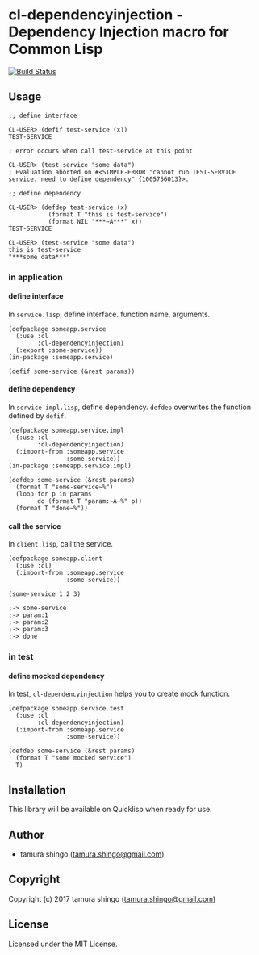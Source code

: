 # cl-dependencyinjection - Dependency Injection macro for Common Lisp
[![Build Status](https://travis-ci.org/tamurashingo/cl-dependencyinjection.svg?branch=develop)](https://travis-ci.org/tamurashingo/cl-dependencyinjection)


## Usage

```common-lisp
;; define interface

CL-USER> (defif test-service (x))
TEST-SERVICE

; error occurs when call test-service at this point

CL-USER> (test-service "some data")
; Evaluation aborted on #<SIMPLE-ERROR "cannot run TEST-SERVICE service. need to define dependency" {1005756013}>.

;; define dependency

CL-USER> (defdep test-service (x)
           (format T "this is test-service")
           (format NIL "***~A***" x))
TEST-SERVICE

CL-USER> (test-service "some data")
this is test-service
"***some data***"
```


### in application


#### define interface

In `service.lisp`, define interface.
function name, arguments.

```common-lisp
(defpackage someapp.service
  (:use :cl
        :cl-dependencyinjection)
  (:export :some-service))
(in-package :someapp.service)

(defif some-service (&rest params))
```

#### define dependency
In `service-impl.lisp`, define dependency.
`defdep` overwrites the function defined by `defif`.

```common-lisp
(defpackage someapp.service.impl
  (:use :cl
        :cl-dependencyinjection)
  (:import-from :someapp.service
                :some-service))
(in-package :someapp.service.impl)

(defdep some-service (&rest params)
  (format T "some-service~%")
  (loop for p in params
        do (format T "param:~A~%" p))
  (format T "done~%"))
```


#### call the service

In `client.lisp`, call the service.

```common-lisp
(defpackage someapp.client
  (:use :cl)
  (:import-from :someapp.service
                :some-service))

(some-service 1 2 3)

;-> some-service
;-> param:1
;-> param:2
;-> param:3
;-> done
```

### in test

#### define mocked dependency

In test, `cl-dependencyinjection` helps you to create mock function.


```common-lisp
(defpackage someapp.service.test
  (:use :cl
        :cl-dependencyinjection)
  (:import-from :someapp.service
                :some-service))

(defdep some-service (&rest params)
  (format T "some mocked service")      
  T)
```


## Installation

This library will be available on Quicklisp when ready for use.

## Author

* tamura shingo (tamura.shingo@gmail.com)

## Copyright

Copyright (c) 2017 tamura shingo (tamura.shingo@gmail.com)

## License

Licensed under the MIT License.

